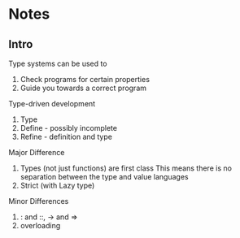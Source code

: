 # Notes

## Intro

Type systems can be used to

1. Check programs for certain properties
1. Guide you towards a correct program

Type-driven development

1. Type
1. Define - possibly incomplete
1. Refine - definition and type

Major Difference

1. Types (not just functions) are first class
   This means there is no separation between the type and value languages
1. Strict (with Lazy type)

Minor Differences

1. : and ::, -> and =>
1. overloading
